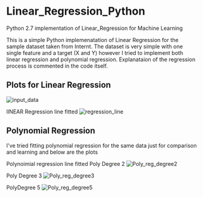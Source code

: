 # Linear_Regression_Python
Python 2.7 implementation of Linear_Regression for Machine Learning

This is a simple Python implemenatation of Linear Regression for the sample dataset taken from Internt. The dataset is very simple with one single feature and a target (X and Y) however I tried to implement both linear regression and polynomial regression. Explanataion of the regression process is commented in the code itself. 

## Plots for Linear Regression

![input_data](https://github.com/bchander/Linear_Regression_Python/assets/9265054/aae05cf5-4a46-45ac-8e04-628cb0c4c455)

lINEAR Regression line fitted
![regression_line](https://github.com/bchander/Linear_Regression_Python/assets/9265054/475957e0-b0a9-4800-a7af-104075af8f2c)


## Polynomial Regression

I've tried fitting polynomial regression for the same data just for comparison and learning and below are the plots

Polynoimial regression line fitted 
Poly Degree 2
![Poly_reg_degree2](https://github.com/bchander/Linear_Regression_Python/assets/9265054/b9232659-1d6e-4cca-a7e5-ca899c04c476)

Poly Degree 3
![Poly_reg_degree3](https://github.com/bchander/Linear_Regression_Python/assets/9265054/0f550dd2-57bb-446e-9ad6-c471dbff00b7)

PolyDegree 5
![Poly_reg_degree5](https://github.com/bchander/Linear_Regression_Python/assets/9265054/27ecb4e8-6443-47b8-9678-b84623f48937)


